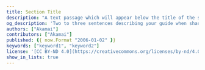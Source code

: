 ```yaml
---
title: Section Title
description: "A text passage which will appear below the title of the section on the section's page."
og_description: 'Two to three sentences describing your guide when shared on social media.'
authors: ["Akamai"]
contributors: ["Akamai"]
published: {{ now.Format "2006-01-02" }}
keywords: ["keyword1", "keyword2"]
license: '[CC BY-ND 4.0](https://creativecommons.org/licenses/by-nd/4.0)'
show_in_lists: true
---
```


